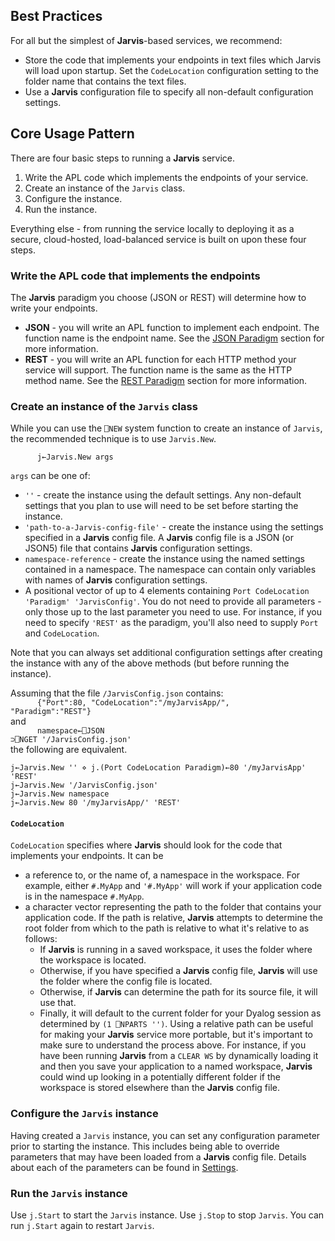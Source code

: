 ## Best Practices
For all but the simplest of **Jarvis**-based services, we recommend:

* Store the code that implements your endpoints in text files which Jarvis will load upon startup. Set the `CodeLocation` configuration setting to the folder name that contains the text files.
* Use a **Jarvis** configuration file to specify all non-default configuration settings. 

## Core Usage Pattern

There are four basic steps to running a **Jarvis** service.

1. Write the APL code which implements the endpoints of your service.
1. Create an instance of the `Jarvis` class.
1. Configure the instance.
1. Run the instance.

Everything else - from running the service locally to deploying it as a secure, cloud-hosted, load-balanced service is built on upon these four steps.

### Write the APL code that implements the endpoints 

The **Jarvis** paradigm you choose (JSON or REST) will determine how to write your endpoints.

* **JSON** - you will write an APL function to implement each endpoint. The function name is the endpoint name.  See the [JSON Paradigm](./json.md) section for more information.
* **REST** - you will write an APL function for each HTTP method your service will support.  The function name is the same as the HTTP method name. See the [REST Paradigm](./rest.md) section for more information.

### Create an instance of the `Jarvis` class
While you can use the `⎕NEW` system function to create an instance of `Jarvis`, the recommended technique is to use `Jarvis.New`.

<code>&nbsp;&nbsp;&nbsp;&nbsp;&nbsp;&nbsp;j←Jarvis.New args</code>

`args` can be one of:

* `''` - create the instance using the default settings. Any non-default settings that you plan to use will need to be set before starting the instance.
*  `'path-to-a-Jarvis-config-file'` - create the instance using the settings specified in a **Jarvis** config file. A **Jarvis** config file is a JSON (or JSON5) file that contains **Jarvis** configuration settings.
* `namespace-reference` - create the instance using the named settings contained in a namespace. The namespace can contain only variables with names of **Jarvis** configuration settings.
* A positional vector of up to 4 elements containing `Port CodeLocation 'Paradigm' 'JarvisConfig'`.  You do not need to provide all parameters - only those up to the last parameter you need to use.  For instance, if you need to specify `'REST'` as the paradigm, you'll also need to supply `Port` and `CodeLocation`.   

Note that you can always set additional configuration settings after creating the instance with any of the above methods (but before running the instance).

Assuming that the file `/JarvisConfig.json` contains:<br/>
<code>&nbsp;&nbsp;&nbsp;&nbsp;&nbsp;&nbsp;{"Port":80, "CodeLocation":"/myJarvisApp/", "Paradigm":"REST"}</code><br/>
and<br/>
<code>&nbsp;&nbsp;&nbsp;&nbsp;&nbsp;&nbsp;namespace←⎕JSON ⊃⎕NGET '/JarvisConfig.json'</code><br/>
the following are equivalent.
```
j←Jarvis.New '' ⋄ j.(Port CodeLocation Paradigm)←80 '/myJarvisApp' 'REST'
j←Jarvis.New '/JarvisConfig.json'
j←Jarvis.New namespace
j←Jarvis.New 80 '/myJarvisApp/' 'REST'
```
#### `CodeLocation`
`CodeLocation` specifies where **Jarvis** should look for the code that implements your endpoints. It can be

* a reference to, or the name of, a namespace in the workspace. For example, either `#.MyApp` and `'#.MyApp'` will work if your application code is in the namespace `#.MyApp`.
* a character vector representing the path to the folder that contains your application code.  If the path is relative, **Jarvis** attempts to determine the root folder from which to the path is relative to what it's relative to as follows:
    * If **Jarvis** is running in a saved workspace, it uses the folder where the workspace is located.
    * Otherwise, if you have specified a **Jarvis** config file, **Jarvis** will use the folder where the config file is located.
    * Otherwise, if **Jarvis** can determine the path for its source file, it will use that.
    * Finally, it will default to the current folder for your Dyalog session as determined by  `(1 ⎕NPARTS '')`. 
    Using a relative path can be useful for making your **Jarvis** service more portable, but it's important to make sure to understand the process above. For instance, if you have been running **Jarvis** from a `CLEAR WS` by dynamically loading it and then you save your application to a named workspace, **Jarvis** could wind up looking in a potentially different folder if the workspace is stored elsewhere than the **Jarvis** config file.
### Configure the `Jarvis` instance
Having created a `Jarvis` instance, you can set any configuration parameter prior to starting the instance.  This includes being able to override parameters that may have been loaded from a **Jarvis** config file. Details about each of the parameters can be found in [Settings](./settings-overview.md).
### Run the `Jarvis` instance
Use `j.Start` to start the `Jarvis` instance. Use `j.Stop` to stop `Jarvis`. You can run `j.Start` again to restart `Jarvis`. 